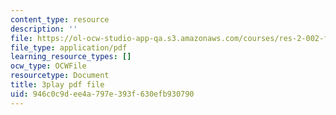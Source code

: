 ```yaml
---
content_type: resource
description: ''
file: https://ol-ocw-studio-app-qa.s3.amazonaws.com/courses/res-2-002-finite-element-procedures-for-solids-and-structures-spring-2010/946c0c9dee4a797e393f630efb930790_ut04RoDL-gk.pdf
file_type: application/pdf
learning_resource_types: []
ocw_type: OCWFile
resourcetype: Document
title: 3play pdf file
uid: 946c0c9d-ee4a-797e-393f-630efb930790
---
```

